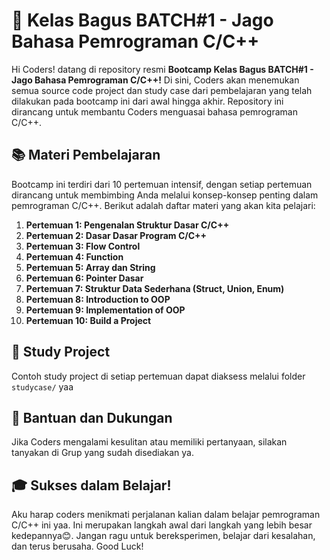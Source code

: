 # 🚀 Kelas Bagus BATCH#1 - Jago Bahasa Pemrograman C/C++

Hi Coders! datang di repository resmi **Bootcamp Kelas Bagus BATCH#1 - Jago Bahasa Pemrograman C/C++!** Di sini, Coders akan menemukan semua source code project dan study case dari pembelajaran yang telah dilakukan pada bootcamp ini dari awal hingga akhir. Repository ini dirancang untuk membantu Coders menguasai bahasa pemrograman C/C++.

## 📚 Materi Pembelajaran

Bootcamp ini terdiri dari 10 pertemuan intensif, dengan setiap pertemuan dirancang untuk membimbing Anda melalui konsep-konsep penting dalam pemrograman C/C++. Berikut adalah daftar materi yang akan kita pelajari:

1. **Pertemuan 1: Pengenalan Struktur Dasar C/C++**
2. **Pertemuan 2: Dasar Dasar Program C/C++**
3. **Pertemuan 3: Flow Control**
4. **Pertemuan 4: Function**
5. **Pertemuan 5: Array dan String**
6. **Pertemuan 6: Pointer Dasar**
7. **Pertemuan 7: Struktur Data Sederhana (Struct, Union, Enum)**
8. **Pertemuan 8: Introduction to OOP**
9. **Pertemuan 9: Implementation of OOP**
10. **Pertemuan 10: Build a Project**


## 📝 Study Project

Contoh study project di setiap pertemuan dapat diaksess melalui folder `studycase/` yaa

## 📢 Bantuan dan Dukungan

Jika Coders mengalami kesulitan atau memiliki pertanyaan, silakan tanyakan di Grup yang sudah disediakan ya.

## 🎓 Sukses dalam Belajar!

Aku harap coders menikmati perjalanan kalian dalam belajar pemrograman C/C++ ini yaa. Ini merupakan langkah awal dari langkah yang lebih besar kedepannya😊. Jangan ragu untuk bereksperimen, belajar dari kesalahan, dan terus berusaha. Good Luck!
